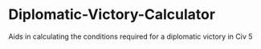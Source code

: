 # Diplomatic-Victory-Calculator
Aids in calculating the conditions required for a diplomatic victory in Civ 5
